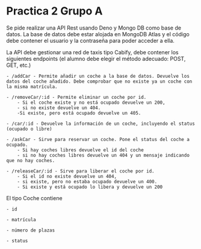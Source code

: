 # Practica 2 Grupo A

Se pide realizar una API Rest usando Deno y Mongo DB como base de datos.
La base de datos debe estar alojada en MongoDB Atlas y el código debe contener el usuario y la contraseña para poder acceder a ella.


La API debe gestionar una red de taxis tipo Cabify, debe contener los siguientes endpoints (el alumno debe elegir el método adecuado: POST, GET, etc.)

    - /addCar - Permite añadir un coche a la base de datos. Devuelve los datos del coche añadido. Debe comprobar que no existe ya un coche con la misma matrícula.
    
    - /removeCar/:id - Permite eliminar un coche por id.
        - Si el coche existe y no está ocupado devuelve un 200,
        - si no existe devuelve un 404.
        -Si existe, pero está ocupado devuelve un 405.
    
    - /car/:id - Devuelve la información de un coche, incluyendo el status (ocupado o libre)
    
    - /askCar - Sirve para reservar un coche. Pone el status del coche a ocupado.
        - Si hay coches libres devuelve el id del coche
        - si no hay coches libres devuelve un 404 y un mensaje indicando que no hay coches.
    
    - /releaseCar/:id - Sirve para liberar el coche por id.
        - Si el id no existe devuelve un 404,
        - si existe, pero no estaba ocupado devuelve un 400.
        - Si existe y está ocupado lo libera y devuelve un 200

El tipo Coche contiene
    
    - id

    - matrícula

    - número de plazas
    
    - status